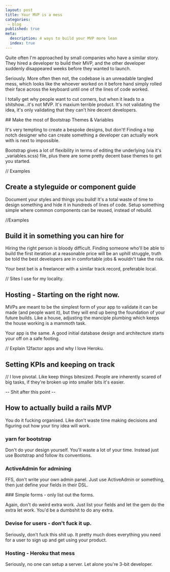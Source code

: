 ```yaml
---
layout: post
title: Your MVP is a mess
categories:
 – blog
published: true
meta:
  description: 4 ways to build your MVP more lean
  index: true
---
```


Quite often I'm approached by small companies who have a similar story. They hired a developer to build their MVP, and the other developer suddenly disappeared weeks before they wanted to launch.

Seriously. More often then not, the codebase is an unreadable tangled mess, which looks like the whoever worked on it before hand simply rolled their face across the keyboard until one of the lines of code worked.

I totally get why people want to cut corners, but when it leads to a shitshow...it's not MVP. It's maxium terrible product. It's not validating the idea, it's only validating that they can't hire decent developers.

## Make the most of Bootstrap Themes & Variables

It's very tempting to create a bespoke designs, but don't! Finding a top notch designer who can create something a developer can actually work with is next to impossible.

Bootstrap gives a lot of flexibility in terms of editing the underlying (via it's _variables.scss) file, plus there are some pretty decent base themes to get you started.

// Examples

## Create a styleguide or component guide

Document your styles and things you build! It's a total waste of time to design something and hide it in hundreds of lines of code. Setup something simple where common components can be reused, instead of rebuild.

//Examples

## Build it in something you can hire for

Hiring the right person is bloody difficult. Finding someone who'll be able to build the first iteration at a reasonable price will be an uphill struggle, truth be told the best developers are in comfortable jobs & wouldn't take the risk.

Your best bet is a freelancer with a similar track record, preferable local.

// Sites I use for my locality.

## Hosting - Starting on the right now.

MVPs are meant to be the simplest form of your app to validate it can be made (and people want it), but they will end up being the foundation of your future builds. Like a house, adjusting the manciple plumbing which keeps the house working is a mammoth task.

Your app is the same. A good initial database design and architecture starts your off on a safe footing.

// Explain 12factor apps and why I love Heroku.

## Setting KPIs and keeping on track

// I love pivotal. Like keep things bitesized. People are inherently scared of big tasks, if they're broken up into smaller bits it's easier.

-- Shit after this point --

## How to actually build a rails MVP

You do it fucking organised. Like don't waste time making decisions and figuring out how your tiny idea will work.

### yarn for bootstrap

Don't do your design yourself. You'll waste a lot of your time. Instead just use Bootstrap and follow its conventions.

### ActiveAdmin for admining

FFS, don't write your own admin panel. Just use ActiveAdmin or something, then just define your fields in their DSL.

### Simple forms - only list out the forms.

Again, don't do weird extra work. Just list your fields and let the gem do the extra let work. You'd be a dumbshit to do any extra.

### Devise for users - don't fuck it up.

Seriously, don't fuck this shit up. It pretty much does everything you need for a user to sign up and get using your product.

### Hosting - Heroku that mess

Seriously, no one can setup a server. Let alone you're 3-bit developer.
